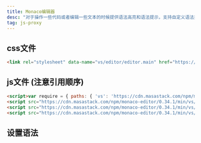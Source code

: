 ```yaml
---
title: Monaco编辑器
desc: "对于操作一些代码或者编辑一些文本的时候提供语法高亮和语法提示，支持自定义语法提示，支持语法动态切换，让你的编辑框更高级！"
tag: js-proxy
---
```


## css文件

```html
<link rel="stylesheet" data-name="vs/editor/editor.main" href="https://cdn.masastack.com/npm/monaco-editor/0.34.1/min/vs/editor/editor.main.css">
```

## js文件 (注意引用顺序)

```html
<script>var require = { paths: { 'vs': 'https://cdn.masastack.com/npm/monaco-editor/0.34.1/min/vs' } };</script>
<script src="https://cdn.masastack.com/npm/monaco-editor/0.34.1/min/vs/loader.js"></script>
<script src="https://cdn.masastack.com/npm/monaco-editor/0.34.1/min/vs/editor/editor.main.nls.js"></script>
<script src="https://cdn.masastack.com/npm/monaco-editor/0.34.1/min/vs/editor/editor.main.js"></script>
```

<masa-example file="Examples.components.monaco_editor.Index"></masa-example>

## 设置语法

<masa-example file="Examples.components.monaco_editor.SwitchLanguage"></masa-example>